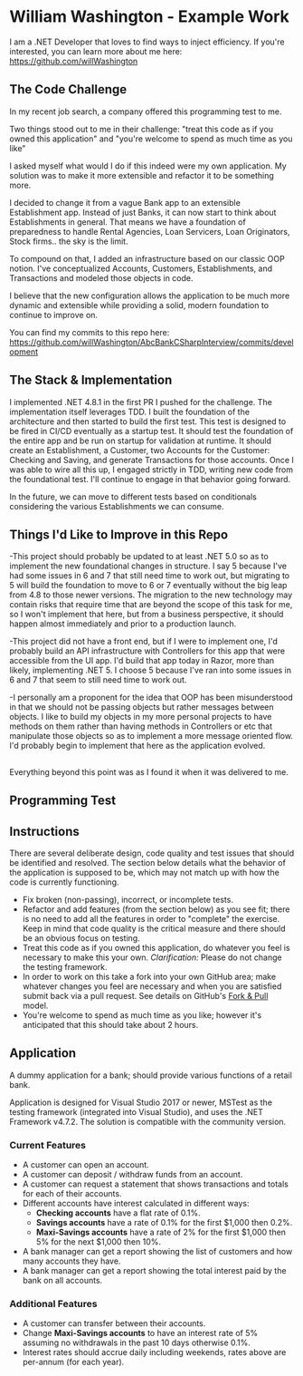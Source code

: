 # William Washington - Example Work
I am a .NET Developer that loves to find ways to inject efficiency.
If you're interested, you can learn more about me here: https://github.com/willWashington

## The Code Challenge
In my recent job search, a company offered this programming test to me. 

Two things stood out to me in their challenge: "treat this code as if you owned this application" and "you're welcome to spend as much time as you like"

I asked myself what would I do if this indeed were my own application. My solution was to make it more extensible and refactor it to be something more. 

I decided to change it from a vague Bank app to an extensible Establishment app. Instead of just Banks, it can now start to think about Establishments in general. That means we have a foundation of preparedness to handle Rental Agencies, Loan Servicers, Loan Originators, Stock firms.. the sky is the limit.

To compound on that, I added an infrastructure based on our classic OOP notion. I've conceptualized Accounts, Customers, Establishments, and Transactions and modeled those objects in code.

I believe that the new configuration allows the application to be much more dynamic and extensible while providing a solid, modern foundation to continue to improve on.

You can find my commits to this repo here: https://github.com/willWashington/AbcBankCSharpInterview/commits/development

## The Stack & Implementation
I implemented .NET 4.8.1 in the first PR I pushed for the challenge. The implementation itself leverages TDD. I built the foundation of the architecture and then started to build the first test. This test is designed to be fired in CI/CD eventually as a startup test. It should test the foundation of the entire app and be run on startup for validation at runtime. It should create an Establishment, a Customer, two Accounts for the Customer: Checking and Saving, and generate Transactions for those accounts. Once I was able to wire all this up, I engaged strictly in TDD, writing new code from the foundational test. I'll continue to engage in that behavior going forward.

In the future, we can move to different tests based on conditionals considering the various Establishments we can consume.

## Things I'd Like to Improve in this Repo

-This project should probably be updated to at least .NET 5.0 so as to implement the new foundational changes in structure. I say 5 because I've had some issues in 6 and 7 that still need time to work out, but migrating to 5 will build the foundation to move to 6 or 7 eventually without the big leap from 4.8 to those newer versions. The migration to the new technology may contain risks that require time that are beyond the scope of this task for me, so I won't implement that here, but from a business perspective, it should happen almost immediately and prior to a production launch.

-This project did not have a front end, but if I were to implement one, I'd probably build an API infrastructure with Controllers for this app that were accessible from the UI app. I'd build that app today in Razor, more than likely, implementing .NET 5. I choose 5 because I've ran into some issues in 6 and 7 that seem to still need time to work out.

-I personally am a proponent for the idea that OOP has been misunderstood in that we should not be passing objects but rather messages between objects. I like to build my objects in my more personal projects to have methods on them rather than having methods in Controllers or etc that manipulate those objects so as to implement a more message oriented flow. I'd probably begin to implement that here as the application evolved.

##
Everything beyond this point was as I found it when it was delivered to me.

## Programming Test

## Instructions

There are several deliberate design, code quality and test issues that should be identified and resolved. The section below details what the behavior of the application is supposed to be, which may not match up with how the code is currently functioning.

* Fix broken (non-passing), incorrect, or incomplete tests.
* Refactor and add features (from the section below) as you see fit; there is no need to add all the features in order to "complete" the exercise. Keep in mind that code quality is the critical measure and there should be an obvious focus on testing.
* Treat this code as if you owned this application, do whatever you feel is necessary to make this your own. *Clarification:* Please do not change the testing framework.
* In order to work on this take a fork into your own GitHub area; make whatever changes you feel are necessary and when you are satisfied submit back via a pull request. See details on GitHub's [Fork & Pull](https://help.github.com/articles/using-pull-requests) model.
* You're welcome to spend as much time as you like; however it's anticipated that this should take about 2 hours.

Application
-----------

A dummy application for a bank; should provide various functions of a retail bank.

Application is designed for Visual Studio 2017 or newer, MSTest as the testing framework (integrated into Visual Studio), and uses the .NET Framework v4.7.2. The solution is compatible with the community version.

### Current Features

* A customer can open an account.
* A customer can deposit / withdraw funds from an account.
* A customer can request a statement that shows transactions and totals for each of their accounts.
* Different accounts have interest calculated in different ways:
  * **Checking accounts** have a flat rate of 0.1%.
  * **Savings accounts** have a rate of 0.1% for the first $1,000 then 0.2%.
  * **Maxi-Savings accounts** have a rate of 2% for the first $1,000 then 5% for the next $1,000 then 10%.
* A bank manager can get a report showing the list of customers and how many accounts they have.
* A bank manager can get a report showing the total interest paid by the bank on all accounts.

### Additional Features

* A customer can transfer between their accounts.
* Change **Maxi-Savings accounts** to have an interest rate of 5% assuming no withdrawals in the past 10 days otherwise 0.1%.
* Interest rates should accrue daily including weekends, rates above are per-annum (for each year).
